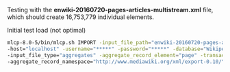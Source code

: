 
Testing with the **enwiki-20160720-pages-articles-multistream.xml** file, which should create 16,753,779 individual <page> elements.

Initial test load (not optimal)
```bash
mlcp-8.0-5/bin/mlcp.sh IMPORT -input_file_path="enwiki-20160720-pages-articles-multistream.xml" \
-host="localhost" -username="*****" -password="*****" -database="Wikipedia2" -xml_repair_level="full" \
-input_file_type="aggregates" -aggregate_record_element="page" -transaction_size="100" -thread_count="16" \
-aggregate_record_namespace="http://www.mediawiki.org/xml/export-0.10/"
```
